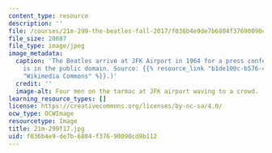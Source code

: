 ```yaml
---
content_type: resource
description: ''
file: /courses/21m-299-the-beatles-fall-2017/f036b4e9de7b6804f37690090cd9b112_21m-299f17.jpg
file_size: 20087
file_type: image/jpeg
image_metadata:
  caption: 'The Beatles arrive at JFK Airport in 1964 for a press conference. (Image
    is in the public domain. Source: {{% resource_link "b1de100c-b576-4b7f-a248-5247693530e4"
    "Wikimedia Commons" %}}.)'
  credit: ''
  image-alt: Four men on the tarmac at JFK airport waving to a crowd.
learning_resource_types: []
license: https://creativecommons.org/licenses/by-nc-sa/4.0/
ocw_type: OCWImage
resourcetype: Image
title: 21m-299f17.jpg
uid: f036b4e9-de7b-6804-f376-90090cd9b112
---
```

